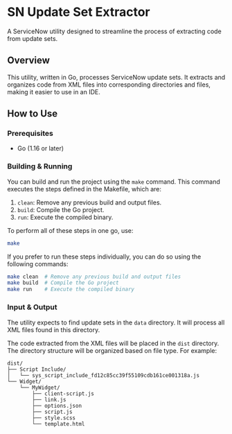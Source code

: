 # SN Update Set Extractor

A ServiceNow utility designed to streamline the process of extracting code from update sets.

## Overview

This utility, written in Go, processes ServiceNow update sets. It extracts and organizes code from XML files into corresponding directories and files, making it easier to use in an IDE.

## How to Use

### Prerequisites

- Go (1.16 or later)

### Building & Running

You can build and run the project using the `make` command. This command executes the steps defined in the Makefile, which are:

1. `clean`: Remove any previous build and output files.
1. `build`: Compile the Go project.
1. `run`: Execute the compiled binary.

To perform all of these steps in one go, use:

```sh
make
```

If you prefer to run these steps individually, you can do so using the following commands:

```sh
make clean  # Remove any previous build and output files
make build  # Compile the Go project
make run    # Execute the compiled binary
```

### Input & Output

The utility expects to find update sets in the `data` directory. It will process all XML files found in this directory.

The code extracted from the XML files will be placed in the `dist` directory. The directory structure will be organized based on file type. For example:

```
dist/
├── Script Include/
│   └── sys_script_include_fd12c85cc39f55109cdb161ce001318a.js
└── Widget/
    └── MyWidget/
        ├── client-script.js
        ├── link.js
        ├── options.json
        ├── script.js
        ├── style.scss
        └── template.html
```
